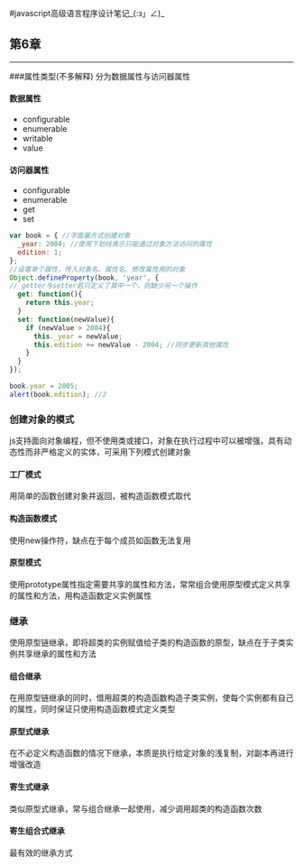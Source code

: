 #javascript高级语言程序设计笔记\_(:з」∠)\_

## 第6章 
---
###属性类型(不多解释)
分为数据属性与访问器属性
#### 数据属性
* configurable 
* enumerable
* writable
* value

#### 访问器属性
* configurable
* enumerable
* get
* set
```javascript
var book = { //字面量方式创建对象
  _year: 2004; //使用下划线表示只能通过对象方法访问的属性
  edition: 1;
};
//设置单个属性，传入对象名、属性名、修改属性用的对象
Object.defineProperty(book, 'year', { 
// getter与setter若只定义了其中一个，则缺少另一个操作
  get: function(){
    return this.year;
  }
  set: function(newValue){
    if (newValue > 2004){
      this._year = newValue;
      this.edition += newValue - 2004; //同步更新其他属性
    }
  }
});

book.year = 2005;
alert(book.edition); //2
```

### 创建对象的模式
js支持面向对象编程，但不使用类或接口，对象在执行过程中可以被增强，具有动态性而非严格定义的实体，可采用下列模式创建对象
#### 工厂模式  
用简单的函数创建对象并返回，被构造函数模式取代
#### 构造函数模式  
使用new操作符，缺点在于每个成员如函数无法复用
#### 原型模式  
使用prototype属性指定需要共享的属性和方法，常常组合使用原型模式定义共享的属性和方法，用构造函数定义实例属性

### 继承
使用原型链继承，即将超类的实例赋值给子类的构造函数的原型，缺点在于子类实例共享继承的属性和方法
#### 组合继承
在用原型链继承的同时，借用超类的构造函数构造子类实例，使每个实例都有自己的属性，同时保证只使用构造函数模式定义类型
#### 原型式继承
在不必定义构造函数的情况下继承，本质是执行给定对象的浅复制，对副本再进行增强改造
#### 寄生式继承
类似原型式继承，常与组合继承一起使用，减少调用超类的构造函数次数
#### 寄生组合式继承
最有效的继承方式

